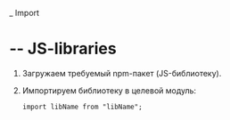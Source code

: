 \_ Import

# -- JS-libraries

1. Загружаем требуемый npm-пакет (JS-библиотеку).
2. Импортируем библиотеку в целевой модуль:

   ```
   import libName from "libName";
   ```
